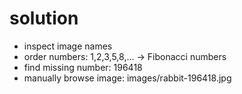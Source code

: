 # solution
- inspect image names
- order numbers: 1,2,3,5,8,... -> Fibonacci numbers
- find missing number: 196418
- manually browse image: images/rabbit-196418.jpg